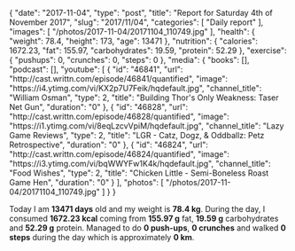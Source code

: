 {
    "date": "2017-11-04",
    "type": "post",
    "title": "Report for Saturday 4th of November 2017",
    "slug": "2017\/11\/04",
    "categories": [
        "Daily report"
    ],
    "images": [
        "\/photos\/2017-11-04\/20171104_110749.jpg"
    ],
    "health": {
        "weight": 78.4,
        "height": 173,
        "age": 13471
    },
    "nutrition": {
        "calories": 1672.23,
        "fat": 155.97,
        "carbohydrates": 19.59,
        "protein": 52.29
    },
    "exercise": {
        "pushups": 0,
        "crunches": 0,
        "steps": 0
    },
    "media": {
        "books": [],
        "podcast": [],
        "youtube": [
            {
                "id": "46841",
                "url": "http:\/\/cast.writtn.com\/episode\/46841\/quantified",
                "image": "https:\/\/i4.ytimg.com\/vi\/KX2p7U7Feik\/hqdefault.jpg",
                "channel_title": "William Osman",
                "type": 2,
                "title": "Building Thor's Only Weakness: Taser Net Gun",
                "duration": "0"
            },
            {
                "id": "46828",
                "url": "http:\/\/cast.writtn.com\/episode\/46828\/quantified",
                "image": "https:\/\/i1.ytimg.com\/vi\/8eqLzcvVpiM\/hqdefault.jpg",
                "channel_title": "Lazy Game Reviews",
                "type": 2,
                "title": "LGR - Catz, Dogz, & Oddballz: Petz Retrospective",
                "duration": "0"
            },
            {
                "id": "46824",
                "url": "http:\/\/cast.writtn.com\/episode\/46824\/quantified",
                "image": "https:\/\/i3.ytimg.com\/vi\/bqWWYFw1K4k\/hqdefault.jpg",
                "channel_title": "Food Wishes",
                "type": 2,
                "title": "Chicken Little - Semi-Boneless Roast Game Hen",
                "duration": "0"
            }
        ],
        "photos": [
            "\/photos\/2017-11-04\/20171104_110749.jpg"
        ]
    }
}

Today I am <strong>13471 days</strong> old and my weight is <strong>78.4 kg</strong>. During the day, I consumed <strong>1672.23 kcal</strong> coming from <strong>155.97 g</strong> fat, <strong>19.59 g</strong> carbohydrates and <strong>52.29 g</strong> protein. Managed to do <strong>0 push-ups</strong>, <strong>0 crunches</strong> and walked <strong>0 steps</strong> during the day which is approximately <strong>0 km</strong>.